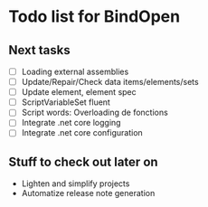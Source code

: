 Todo list for BindOpen
====

## Next tasks

- [ ] Loading external assemblies
- [ ] Update/Repair/Check data items/elements/sets
- [ ] Update element, element spec
- [ ] ScriptVariableSet fluent
- [ ] Script words: Overloading de fonctions
- [ ] Integrate .net core logging
- [ ] Integrate .net core configuration

## Stuff to check out later on

* Lighten and simplify projects
* Automatize release note generation